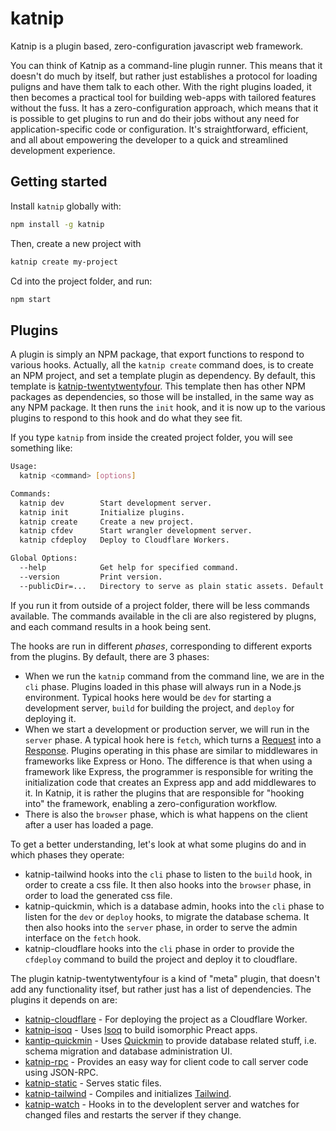 # katnip

Katnip is a plugin based, zero-configuration javascript web framework.

You can think of Katnip as a command-line plugin runner. This means that it doesn't do much by itself, but rather just establishes a protocol for loading puligns and have them talk to each other. With the right plugins loaded, it then becomes a practical tool for building web-apps with tailored features without the fuss. It has a zero-configuration approach, which means that it is possible to get plugins to run and do their jobs without any need for application-specific code or configuration. It's straightforward, efficient, and all about empowering the developer to a quick and streamlined development experience.

## Getting started

Install `katnip` globally with:

```bash
npm install -g katnip
```

Then, create a new project with

```bash
katnip create my-project
```

Cd into the project folder, and run:

```bash
npm start
```

## Plugins

A plugin is simply an NPM package, that export functions to respond to various hooks. Actually, all the `katnip create` command does, is to create an NPM project, and set a template plugin as dependency. By default, this template is [katnip-twentytwentyfour](https://www.npmjs.com/package/katnip-twentytwentyfour). This template then has other NPM packages as dependencies, so those will be installed, in the same way as any NPM package. It then runs the `init` hook, and it is now up to the various plugins to respond to this hook and do what they see fit.

If you type `katnip` from inside the created project folder, you will see something like:

```bash
Usage:
  katnip <command> [options]

Commands:
  katnip dev        Start development server.
  katnip init       Initialize plugins.
  katnip create     Create a new project.
  katnip cfdev      Start wrangler development server.
  katnip cfdeploy   Deploy to Cloudflare Workers.

Global Options:
  --help            Get help for specified command.
  --version         Print version.
  --publicDir=...   Directory to serve as plain static assets. Default: public
```

If you run it from outside of a project folder, there will be less commands available. The commands available in the cli are also registered by plugns, and each command results in a hook being sent.

The hooks are run in different *phases*, corresponding to different exports from the plugins. By default, there are 3 phases:

* When we run the `katnip` command from the command line, we are in the `cli` phase. Plugins loaded in this phase will always run in a Node.js environment. Typical hooks here would be `dev` for starting a development server, `build` for building the project, and `deploy` for deploying it.
* When we start a development or production server, we will run in the `server` phase. A typical hook here is `fetch`, which turns a [Request](https://developer.mozilla.org/en-US/docs/Web/API/Request) into a [Response](https://developer.mozilla.org/en-US/docs/Web/API/Response). Plugins operating in this phase are similar to middlewares in frameworks like Express or Hono. The difference is that when using a framework like Express, the programmer is responsible for writing the initialization code that creates an Express app and add middlewares to it. In Katnip, it is rather the plugins that are responsible for "hooking into" the framework, enabling a zero-configuration workflow. 
* There is also the `browser` phase, which is what happens on the client after a user has loaded a page.

To get a better understanding, let's look at what some plugins do and in which phases they operate:

* katnip-tailwind hooks into the `cli` phase to listen to the `build` hook, in order to create a css file. It then also
hooks into the `browser` phase, in order to load the generated css file.
* katnip-quickmin, which is a database admin, hooks into the `cli` phase to listen for the `dev` or `deploy` hooks, to migrate the database schema. It then also hooks into the `server` phase, in order to serve the admin interface on the `fetch` hook.
* katnip-cloudflare hooks into the `cli` phase in order to provide the `cfdeploy` command to build the project and deploy it to cloudflare.

The plugin katnip-twentytwentyfour is a kind of "meta" plugin, that doesn't add any functionality itsef, but rather just has a list of dependencies. The plugins it depends on are:

* [katnip-cloudflare](https://www.npmjs.com/package/katnip-cloudflare) - For deploying the project as a Cloudflare Worker.
* [katnip-isoq](https://www.npmjs.com/package/katnip-isoq) - Uses [Isoq](https://github.com/limikael/isoq) to build isomorphic Preact apps.
* [kantip-quickmin](https://www.npmjs.com/package/katnip-quickmin) - Uses [Quickmin](https://github.com/limikael/quickmin) to provide database related stuff, i.e. schema migration and database administration UI.
* [katnip-rpc](https://www.npmjs.com/package/katnip-rpc) - Provides an easy way for client code to call server code using JSON-RPC.
* [katnip-static](https://www.npmjs.com/package/katnip-static) - Serves static files.
* [katnip-tailwind](https://www.npmjs.com/package/katnip-tailwind) - Compiles and initializes [Tailwind](https://www.tailwindcss.com/).
* [katnip-watch](https://www.npmjs.com/package/katnip-watch) - Hooks in to the developlent server and watches for changed files and restarts the server if they change.
